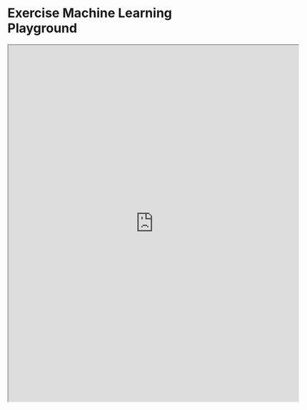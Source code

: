 # Exercise Machine Learning Playground

<iframe src="https://teachablemachine.withgoogle.com/train" width="650" height="800"></iframe>
